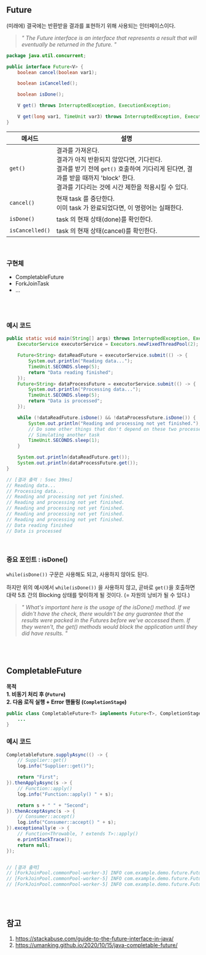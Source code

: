 ## Future

(미래에) 결국에는 반환받을 결과를 표현하기 위해 사용되는 인터페이스이다.

> *" The Future interface is an interface that represents a result that will eventually be returned in the future. "*

```java
package java.util.concurrent;

public interface Future<V> {
    boolean cancel(boolean var1);

    boolean isCancelled();

    boolean isDone();

    V get() throws InterruptedException, ExecutionException;

    V get(long var1, TimeUnit var3) throws InterruptedException, ExecutionException, TimeoutException;
}
```

|메서드|설명|
|-|-|
|`get()`|결과를 가져온다. <br> 결과가 아직 반환되지 않았다면, 기다린다. <br> 결과를 받기 전에 `get()` 호출하여 기다리게 된다면, 결과를 받을 때까지 'block' 한다. <br> 결과를 기다리는 것에 시간 제한을 적용시킬 수 있다.|
|`cancel()`|현재 task 를 중단한다. <br> 이미 task 가 완료되었다면, 이 명령어는 실패한다.|
|`isDone()`|task 의 현재 상태(done)를 확인한다.|
|`isCancelled()`|task 의 현재 상태(cancel)를 확인한다.|

<br>

### 구현체

- CompletableFuture
- ForkJoinTask
- ...

<br><br>

### 예시 코드

```java
public static void main(String[] args) throws InterruptedException, ExecutionException {
    ExecutorService executorService = Executors.newFixedThreadPool(2);

    Future<String> dataReadFuture = executorService.submit(() -> {
        System.out.println("Reading data...");
        TimeUnit.SECONDS.sleep(5);
        return "Data reading finished";
    });
    Future<String> dataProcessFuture = executorService.submit(() -> {
        System.out.println("Processing data...");
        TimeUnit.SECONDS.sleep(5);
        return "Data is processed";
    });

    while (!dataReadFuture.isDone() && !dataProcessFuture.isDone()) {
        System.out.println("Reading and processing not yet finished.");
        // Do some other things that don't depend on these two processes
        // Simulating another task
        TimeUnit.SECONDS.sleep(1);
    }

    System.out.println(dataReadFuture.get());
    System.out.println(dataProcessFuture.get());
}

// [결과 출력 : 5sec 39ms]
// Reading data...
// Processing data...
// Reading and processing not yet finished.
// Reading and processing not yet finished.
// Reading and processing not yet finished.
// Reading and processing not yet finished.
// Reading and processing not yet finished.
// Data reading finished
// Data is processed
```

<br>

### 중요 포인트 : isDone()

`while(isDone())` 구문은 사용해도 되고, 사용하지 않아도 된다. 

하지만 위의 예시에서 `while(isDone())` 을 사용하지 않고, 곧바로 `get()`을 호출하면 대략 5초 간의 Blocking 상태를 맞이하게 될 것이다. (= 자원의 낭비가 될 수 있다.)

> *" What's important here is the usage of the isDone() method. If we didn't have the check, there wouldn't be any guarantee that the results were packed in the Futures before we've accessed them. If they weren't, the get() methods would block the application until they did have results. "*

<br><br>

## CompletableFuture

**목적** <br>
**1. 비동기 처리 후 (`Future`)** <br>
**2. 다음 로직 실행 + Error 핸들링 (`CompletionStage`)**

```java
public class CompletableFuture<T> implements Future<T>, CompletionStage<T> { 
    ...
}
```

### 예시 코드

```java
CompletableFuture.supplyAsync(() -> {
    // Supplier::get()
    log.info("Supplier::get()");

    return "First";
}).thenApplyAsync(s -> {
    // Function::apply()
    log.info("Function::apply() " + s);

    return s + " " + "Second";
}).thenAcceptAsync(s -> {
    // Consumer::accept()
    log.info("Consumer::accept() " + s);
}).exceptionally(e -> {
    // Function<Throwable, ? extends T>::apply()
    e.printStackTrace();
    return null;
});


// [결과 출력]
// [ForkJoinPool.commonPool-worker-3] INFO com.example.demo.future.FutureTest - Supplier::get()
// [ForkJoinPool.commonPool-worker-5] INFO com.example.demo.future.FutureTest - Function::apply() First
// [ForkJoinPool.commonPool-worker-5] INFO com.example.demo.future.FutureTest - Consumer::accept() First Second
```

<br><br>

## 참고

1. https://stackabuse.com/guide-to-the-future-interface-in-java/
2. https://umanking.github.io/2020/10/15/java-completable-future/